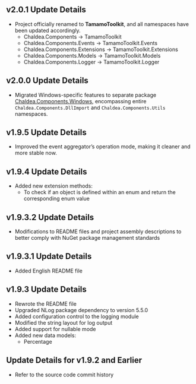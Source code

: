 ﻿## v2.0.1 Update Details

- Project officially renamed to **TamamoToolkit**, and all namespaces have been updated accordingly.	
	- Chaldea.Components → TamamoToolkit
	- Chaldea.Components.Events → TamamoToolkit.Events
	- Chaldea.Components.Extensions → TamamoToolkit.Extensions
	- Chaldea.Components.Models → TamamoToolkit.Models
	- Chaldea.Components.Logger → TamamoToolkit.Logger

## v2.0.0 Update Details

- Migrated Windows-specific features to separate package [Chaldea.Components.Windows](https://www.nuget.org/packages/Chaldea.Components.Windows), encompassing entire `Chaldea.Components.DllImport` and `Chaldea.Components.Utils` namespaces.

## v1.9.5 Update Details

- Improved the event aggregator’s operation mode, making it cleaner and more stable now.

## v1.9.4 Update Details

- Added new extension methods:
    - To check if an object is defined within an enum and return the corresponding enum value

## v1.9.3.2 Update Details

- Modifications to README files and project assembly descriptions to better comply with NuGet package management standards

## v1.9.3.1 Update Details

- Added English README file

## v1.9.3 Update Details

- Rewrote the README file
- Upgraded NLog package dependency to version 5.5.0
- Added configuration control to the logging module
- Modified the string layout for log output
- Added support for nullable mode
- Added new data models:
    - Percentage

## Update Details for v1.9.2 and Earlier

- Refer to the source code commit history